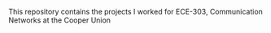 This repository contains the projects I worked for ECE-303, Communication Networks at the Cooper Union
